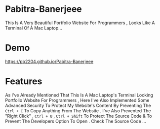 # Pabitra-Banerjeee
This Is A Very Beautiful Portfolio Website For Programmers , Looks Like A Terminal Of A Mac Laptop...

# Demo
https://pb2204.github.io/Pabitra-Banerjeee

# Features
As I've Already Mentioned That This Is A Mac Laptop's Terminal Looking Portfolio Website For Programmers , Here I've Also Implemented Some Advanced Security To Protect My Website's Content By Preventing The ``` Ctrl + C ``` To Copy Anything From The Website . I've Also Prevented The "Right Click" , ``` Ctrl + U ``` , ``` Ctrl + Shift ``` To Protect The Source Code & To Prevent The Developers Option To Open . Check The Source Code ...
